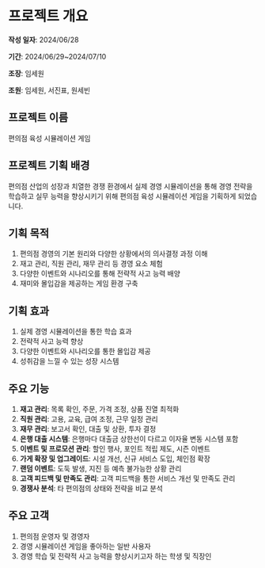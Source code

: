 # 프로젝트 개요

**작성 일자**: 2024/06/28

**기간**: 2024/06/29~2024/07/10

**조장**: 임세원

**조원**: 임세원, 서진표, 원세빈

## 프로젝트 이름

편의점 육성 시뮬레이션 게임

## 프로젝트 기획 배경

편의점 산업의 성장과 치열한 경쟁 환경에서 실제 경영 시뮬레이션을 통해 경영 전략을 학습하고 실무 능력을 향상시키기 위해 편의점 육성 시뮬레이션 게임을 기획하게 되었습니다.

## 기획 목적

1. 편의점 경영의 기본 원리와 다양한 상황에서의 의사결정 과정 이해
2. 재고 관리, 직원 관리, 재무 관리 등 경영 요소 체험
3. 다양한 이벤트와 시나리오를 통해 전략적 사고 능력 배양
4. 재미와 몰입감을 제공하는 게임 환경 구축

## 기획 효과

1. 실제 경영 시뮬레이션을 통한 학습 효과
2. 전략적 사고 능력 향상
3. 다양한 이벤트와 시나리오를 통한 몰입감 제공
4. 성취감을 느낄 수 있는 성장 시스템

## 주요 기능

1. **재고 관리**: 목록 확인, 주문, 가격 조정, 상품 진열 최적화
2. **직원 관리**: 고용, 교육, 급여 조정, 근무 일정 관리
3. **재무 관리**: 보고서 확인, 대출 및 상환, 투자 결정
4. **은행 대출 시스템**: 은행마다 대출금 상한선이 다르고 이자율 변동 시스템 포함
5. **이벤트 및 프로모션 관리**: 할인 행사, 포인트 적립 제도, 시즌 이벤트
6. **가게 확장 및 업그레이드**: 시설 개선, 신규 서비스 도입, 체인점 확장
7. **랜덤 이벤트**: 도둑 발생, 지진 등 예측 불가능한 상황 관리
8. **고객 피드백 및 만족도 관리**: 고객 피드백을 통한 서비스 개선 및 만족도 관리
9. **경쟁사 분석**: 타 편의점의 상태와 전략을 비교 분석

## 주요 고객

1. 편의점 운영자 및 경영자
2. 경영 시뮬레이션 게임을 좋아하는 일반 사용자
3. 경영 학습 및 전략적 사고 능력을 향상시키고자 하는 학생 및 직장인
